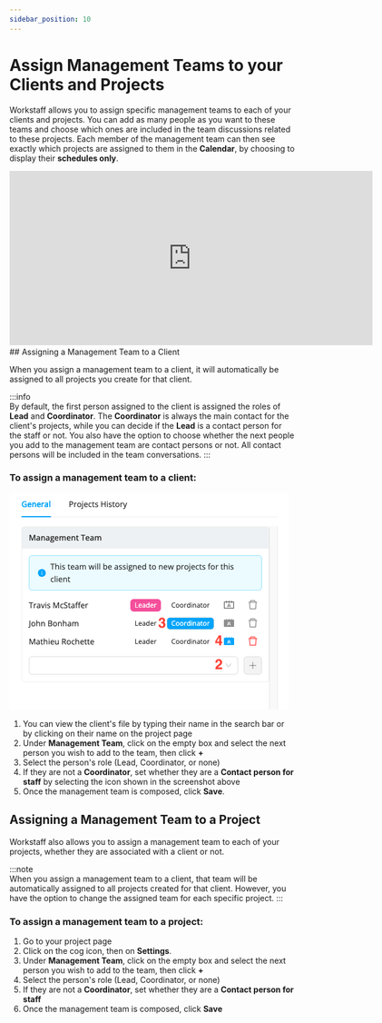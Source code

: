 ```yaml
---
sidebar_position: 10
---
```


# Assign Management Teams to your Clients and Projects

Workstaff allows you to assign specific management teams to each of your clients and projects. You can add as many people as you want to these teams and choose which ones are included in the team discussions related to these projects. Each member of the management team can then see exactly which projects are assigned to them in the **Calendar**, by choosing to display their **schedules only**.

<iframe width="640" height="307" src="https://www.loom.com/embed/763626cdd70747a98ae921fa0afe55f5" frameborder="0" webkitallowfullscreen mozallowfullscreen allowfullscreen></iframe>
## Assigning a Management Team to a Client

When you assign a management team to a client, it will automatically be assigned to all projects you create for that client.

:::info  
By default, the first person assigned to the client is assigned the roles of **Lead** and **Coordinator**. The **Coordinator** is always the main contact for the client's projects, while you can decide if the **Lead** is a contact person for the staff or not. You also have the option to choose whether the next people you add to the management team are contact persons or not. All contact persons will be included in the team conversations.
:::

### To assign a management team to a client:

![Assign management team](./Images/management-team-client-en.png)

1. You can view the client's file by typing their name in the search bar or by clicking on their name on the project page
2. Under **Management Team**, click on the empty box and select the next person you wish to add to the team, then click **+**
3. Select the person's role (Lead, Coordinator, or none)
4. If they are not a **Coordinator**, set whether they are a **Contact person for staff** by selecting the icon shown in the screenshot above
5. Once the management team is composed, click **Save**.

## Assigning a Management Team to a Project
Workstaff also allows you to assign a management team to each of your projects, whether they are associated with a client or not.

:::note  
When you assign a management team to a client, that team will be automatically assigned to all projects created for that client. However, you have the option to change the assigned team for each specific project.
:::

### To assign a management team to a project:
1. Go to your project page
2. Click on the cog icon, then on **Settings**.
3. Under **Management Team**, click on the empty box and select the next person you wish to add to the team, then click **+**
4. Select the person's role (Lead, Coordinator, or none)
5. If they are not a **Coordinator**, set whether they are a **Contact person for staff**
6. Once the management team is composed, click **Save**